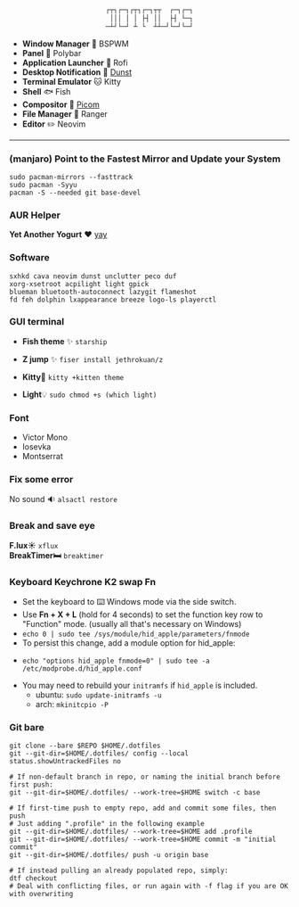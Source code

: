 <div align="center">

```css

┌┬┐┌─┐┌┬┐┌─┐┬┬  ┌─┐┌─┐
 │││ │ │ ├┤ ││  ├┤ └─┐
─┴┘└─┘ ┴ └  ┴┴─┘└─┘└─┘

```

</div>

- **Window Manager** :bento: BSPWM
- **Panel** :blossom: Polybar
- **Application Launcher** :rocket: Rofi
- **Desktop Notification** :herb: [Dunst](https://github.com/dunst-project/dunst)
- **Terminal Emulator** :cat: Kitty
- **Shell** 🐟 Fish
- **Compositor** :shaved_ice: [Picom](https://github.com/yshui/picom)
- **File Manager** :flower_playing_cards: Ranger
- **Editor** :pencil2: Neovim

---

### (manjaro) Point to the Fastest Mirror and Update your System

```
sudo pacman-mirrors --fasttrack
sudo pacman -Syyu
pacman -S --needed git base-devel
```

### AUR Helper

**Yet Another Yogurt** :heart: [yay](https://github.com/Jguer/yay)

### Software

```
sxhkd cava neovim dunst unclutter peco duf
xorg-xsetroot acpilight light gpick
blueman bluetooth-autoconnect lazygit flameshot
fd feh dolphin lxappearance breeze logo-ls playerctl
```

### GUI terminal

- **Fish theme** :sparkles: `starship`
- **Z jump** :sparkles: `fiser install jethrokuan/z`
- **Kitty**:seedling: `kitty +kitten theme`

- **Light**:bulb: `sudo chmod +s (which light)`

### Font

- Victor Mono
- Iosevka
- Montserrat

### Fix some error

No sound :sound: `alsactl restore`

### Break and save eye

**F.lux:sunny:** `xflux`  
**BreakTimer:bed:** `breaktimer`

### Keyboard Keychrone K2 swap Fn

- Set the keyboard to :keyboard: Windows mode via the side switch.
- Use **Fn + X + L** (hold for 4 seconds) to set the function key row to "Function" mode. (usually all that's necessary on Windows)
- `echo 0 | sudo tee /sys/module/hid_apple/parameters/fnmode`
- To persist this change, add a module option for hid_apple:
- ```
  echo "options hid_apple fnmode=0" | sudo tee -a /etc/modprobe.d/hid_apple.conf
  ```
- You may need to rebuild your `initramfs` if `hid_apple` is included.
  - ubuntu: `sudo update-initramfs -u`
  - arch: `mkinitcpio -P`

### Git bare

```
git clone --bare $REPO $HOME/.dotfiles
git --git-dir=$HOME/.dotfiles/ config --local status.showUntrackedFiles no

# If non-default branch in repo, or naming the initial branch before first push:
git --git-dir=$HOME/.dotfiles/ --work-tree=$HOME switch -c base

# If first-time push to empty repo, add and commit some files, then push
# Just adding ".profile" in the following example
git --git-dir=$HOME/.dotfiles/ --work-tree=$HOME add .profile
git --git-dir=$HOME/.dotfiles/ --work-tree=$HOME commit -m "initial commit"
git --git-dir=$HOME/.dotfiles/ push -u origin base

# If instead pulling an already populated repo, simply:
dtf checkout
# Deal with conflicting files, or run again with -f flag if you are OK with overwriting
```
